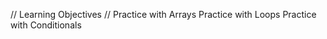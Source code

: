 // Learning Objectives //
    Practice with Arrays
    Practice with Loops
    Practice with Conditionals